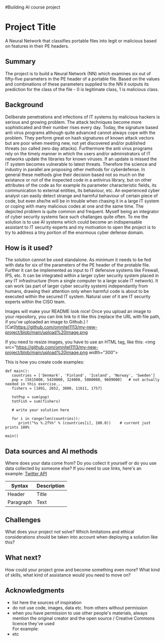 #Building AI course project
<!-- This is the markdown template for the final project of the Building AI course, 
created by Reaktor Innovations and University of Helsinki. 
Copy the template, paste it to your GitHub README and edit! -->

# Project Title

A Neural Network that classifies portable files into legit or malicious based on features in their PE headers.

## Summary

The project is to build a Neural Network (NN) which examines six out of fifty-five parameters in the PE header of a portable file. Based on the values and combinations of these parameters supplied to the NN it outputs its prediction for the class of the file - 0 is legitimate class, 1 is malicious class.


## Background

Deliberate penetrations and infections of IT systems by malicious hackers is serious and growing problem. The attack techniques become more sophisticated and their number rises every day. Today, the signature based anti virus programs although quite advanced cannot always cope with the problem. They perform great on hash signatures of known attack vectors but are poor when meeting new, not yet discovered and/or published threats (so called zero day attacks). Furthermore the anti virus programs rely on the timely manner in which the users and/or administrators of IT networks update the libraries for known viruses. If an update is missed the IT system becomes vulnerable to latest threats. Therefore the science and industry in parallel are proposing other methods for cyberdefense. In general these methods give their decision based not so much on the existance or not of the inspected code in a antivirus library, but on other attributes of the code as for example its parameter characteristic fields, its communication to external entities, its behaviour, etc.  An experienced cyber analyst can easily detect strange and harmful behaviour of certain piece of code, but even she/he will be in trouble when chasing it in a large IT system or coping with many malicious codes at one and the same time. The depicted problem is quite common and frequent. Myself being an integrator of cyber security systems face such challanges quite often. To me the solution is to use AI systems which could become an indispensable assistant to IT security experts and my motivation to open the project is to try to address a tiny portion of the enormous cyber defense domain.


## How is it used?

The solution cannot be used standalone. As minimum it needs to be fed with data for six of the parameters of the PE header of the protable file. Further it can be implemented  as input to IT defensive systems like Firewall, IPS, etc. It can be integrated within a larger cyber security system placed in any IT infrastructure (from a single computer to a large scale IT network). It can work (as part of larger cyber security system) independantly from humans, drawing their attention only when harmful code is about to be executed within the secured IT system. Natural user of it are IT security experts within the CISO team.

Images will make your README look nice!
Once you upload an image to your repository, you can link link to it like this (replace the URL with file path, if you've uploaded an image to Github.)
![Cat]https://github.com/omnitel1113/my-new-project/blob/main/upload%20image.png

If you need to resize images, you have to use an HTML tag, like this:
<img src="https://github.com/omnitel1113/my-new-project/blob/main/upload%20image.png width="300">

This is how you create code examples:
```
def main():
   countries = ['Denmark', 'Finland', 'Iceland', 'Norway', 'Sweden']
   pop = [5615000, 5439000, 324000, 5080000, 9609000]   # not actually needed in this exercise...
   fishers = [1891, 2652, 3800, 11611, 1757]

   totPop = sum(pop)
   totFish = sum(fishers)

   # write your solution here

   for i in range(len(countries)):
      print("%s %.2f%%" % (countries[i], 100.0))    # current just prints 100%

main()
```


## Data sources and AI methods
Where does your data come from? Do you collect it yourself or do you use data collected by someone else?
If you need to use links, here's an example:
[Twitter API](https://developer.twitter.com/en/docs)

| Syntax      | Description |
| ----------- | ----------- |
| Header      | Title       |
| Paragraph   | Text        |

## Challenges

What does your project _not_ solve? Which limitations and ethical considerations should be taken into account when deploying a solution like this?

## What next?

How could your project grow and become something even more? What kind of skills, what kind of assistance would you  need to move on? 


## Acknowledgments

* list here the sources of inspiration 
* do not use code, images, data etc. from others without permission
* when you have permission to use other people's materials, always mention the original creator and the open source / Creative Commons licence they've used
  <br>For example: 
* etc
